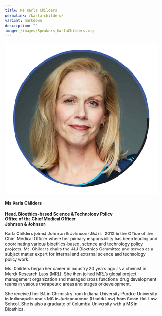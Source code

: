 ```yaml
---
title: Ms Karla Childers
permalink: /karla-childers/
variant: markdown
description: ""
image: /images/Speakers_KarlaChilders.png
---
```

<div class="row">
<div class="col is-3">
<img src="/images/Speakers_KarlaChilders.png">
</div>
<div class="col is-9 speaker-details">
	<h4><b>Ms Karla Childers</b></h4>
<b>
Head, Bioethics-based Science &amp; Technology Policy<br>
Office of the Chief Medical Officer<br>Johnson &amp; Johnson</b>
	
<p>Karla Childers joined Johnson &amp; Johnson (J&amp;J) in 2013 in the Office of the Chief Medical Officer where her primary responsibility has been leading and coordinating various bioethics-based, science and technology policy projects. Ms. Childers chairs the J&amp;J Bioethics Committee and serves as a subject matter expert for internal and external science and technology policy work.</p><p>
Ms. Childers began her career in industry 20 years ago as a chemist in Merck Research Labs (MRL).  She then joined MRL’s global project management organization and managed cross functional drug development teams in various therapeutic areas and stages of development.</p><p> 
She received her BA in Chemistry from Indiana University-Purdue University in Indianapolis and a MS in Jurisprudence (Health Law) from Seton Hall Law School. She is also a graduate of Columbia University with a MS in Bioethics. 
</p>
</div>
</div>